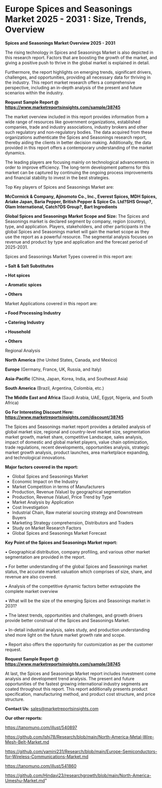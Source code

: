 # Europe Spices and Seasonings Market 2025 - 2031 : Size, Trends, Overview

<Strong> Spices and Seasonings Market Overview 2025 - 2031</strong>

The rising technology in Spices and Seasonings Market is also depicted in this research report. Factors that are boosting the growth of the market, and giving a positive push to thrive in the global market is explained in detail.

Furthermore, the report highlights on emerging trends, significant drivers, challenges, and opportunities, providing all necessary data for thriving in the industry. This report market research offers a comprehensive perspective, including an in-depth analysis of the present and future scenarios within the industry.

<strong>Request Sample Report @ <a href=https://www.marketreportsinsights.com/sample/38745>https://www.marketreportsinsights.com/sample/38745</a></strong>

The market overview included in this report provides information from a wide range of resources like government organizations, established companies, trade and industry associations, industry brokers and other such regulatory and non-regulatory bodies. The data acquired from these organizations authenticate the Spices and Seasonings research report, thereby aiding the clients in better decision making. Additionally, the data provided in this report offers a contemporary understanding of the market dynamics.

The leading players are focusing mainly on technological advancements in order to improve efficiency. The long-term development patterns for this market can be captured by continuing the ongoing process improvements and financial stability to invest in the best strategies.

Top Key players of Spices and Seasonings Market are:

<strong>McCormick & Company, Ajinomoto Co., Inc., Everest Spices, MDH Spices, Ariake Japan, Baria Pepper, British Pepper & Spice Co. Ltd?SHS Group?, Olam International, Catch?DS Group?, Bart Ingredients</strong>

<strong><b>Global Spices and Seasonings Market Scope and Size:</b></strong>
The Spices and Seasonings market is declared segment by company, region (country), type, and application. Players, stakeholders, and other participants in the global Spices and Seasonings market will gain the market scope as they use the report as a powerful resource. The segmental analysis focuses on revenue and product by type and application and the forecast period of 2025-2031.

Spices and Seasonings Market Types covered in this report are:

<strong>•  Salt & Salt Substitutes

•  Hot spices

•  Aromatic spices

•  Others</strong>

Market Applications covered in this report are:

<strong>•  Food Processing Industry

•  Catering Industry

•  Household

•  Others</strong> 

Regional Analysis

<strong>North America</strong> (the United States, Canada, and Mexico)

<strong>Europe</strong> (Germany, France, UK, Russia, and Italy)

<strong>Asia-Pacific</strong> (China, Japan, Korea, India, and Southeast Asia)

<strong>South America</strong> (Brazil, Argentina, Colombia, etc.)

<strong>The Middle East and Africa</strong> (Saudi Arabia, UAE, Egypt, Nigeria, and South Africa)

<strong>Go For Interesting Discount Here: <a href=https://www.marketreportsinsights.com/discount/38745>https://www.marketreportsinsights.com/discount/38745</a></strong>

The Spices and Seasonings market report provides a detailed analysis of global market size, regional and country-level market size, segmentation market growth, market share, competitive Landscape, sales analysis, impact of domestic and global market players, value chain optimization, trade regulations, recent developments, opportunities analysis, strategic market growth analysis, product launches, area marketplace expanding, and technological innovations.

<strong><b>Major factors covered in the report:</b></strong>
<ul>
  <li>Global Spices and Seasonings Market </li>
  <li>Economic Impact on the Industry</li>
  <li>Market Competition in terms of Manufacturers</li>
  <li>Production, Revenue (Value) by geographical segmentation</li>
  <li>Production, Revenue (Value), Price Trend by Type</li>
  <li>Market Analysis by Application</li>
  <li>Cost Investigation</li>
  <li>Industrial Chain, Raw material sourcing strategy and Downstream Buyers</li>
  <li>Marketing Strategy comprehension, Distributors and Traders</li>
  <li>Study on Market Research Factors</li>
  <li>Global Spices and Seasonings Market Forecast</li>
</ul>

<strong><b>Key Point of the Spices and Seasonings Market report:</b></strong>

• Geographical distribution, company profiling, and various other market segmentation are provided in the report.

• For better understanding of the global Spices and Seasonings market status, the accurate market valuation which comprises of size, share, and revenue are also covered.

• Analysis of the competitive dynamic factors better extrapolate the complete market overview

• What will be the size of the emerging Spices and Seasonings market in 2031?

• The latest trends, opportunities and challenges, and growth drivers provide better construal of the Spices and Seasonings Market.

• In-detail industrial analysis, sales study, and production understanding shed more light on the future market growth rate and scope.

• Report also offers the opportunity for customization as per the customer request.

<strong>Request Sample Report @ <a href=https://www.marketreportsinsights.com/sample/38745>https://www.marketreportsinsights.com/sample/38745</a></strong>

At last, the Spices and Seasonings Market report includes investment come analysis and development trend analysis. The present and future opportunities of the fastest growing international industry segments are coated throughout this report. This report additionally presents product specification, manufacturing method, and product cost structure, and price structure.

<strong>Contact Us:</strong>
sales@marketreportsinsights.com

<strong>Our other reports:</strong>

<a href=https://tanomuno.com/illust/540897>https://tanomuno.com/illust/540897</a>

<a href=https://github.com/Ishi78/Research/blob/main/North-America-Metal-Wire-Mesh-Belt-Market.md>https://github.com/Ishi78/Research/blob/main/North-America-Metal-Wire-Mesh-Belt-Market.md</a>

<a href=https://github.com/yamini231/Research/blob/main/Europe-Semiconductors-for-Wireless-Communications-Market.md>https://github.com/yamini231/Research/blob/main/Europe-Semiconductors-for-Wireless-Communications-Market.md</a>

<a href=https://tanomuno.com/illust/541860>https://tanomuno.com/illust/541860</a>

<a href=https://github.com/Hindavi23/researchgrowth/blob/main/North-America-Umeshu-Market.md>https://github.com/Hindavi23/researchgrowth/blob/main/North-America-Umeshu-Market.md</a>"
